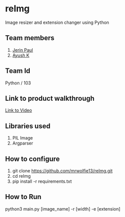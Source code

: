 # reImg
Image resizer and extension changer using Python
## Team members
1. <a href="https://github.com/mrwolfie13">Jerin Paul<a>
2. <a href="https://github.com/ayushkshaju">Ayush K<a>
## Team Id
Python / 103
## Link to product walkthrough
  <a href="https://www.loom.com/share/e1118947890a4763a603cd78b1d4e7a5">Link to Video</a>
## Libraries used
1. PIL Image
2. Argparser
## How to configure
1. git clone https://github.com/mrwolfie13/reImg.git
2. cd reImg
3. pip install -r requirements.txt
## How to Run
python3 main.py [image_name] -r [width] -e [extension]
